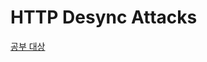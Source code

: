 # HTTP Desync Attacks  
[공부 대상](https://portswigger.net/research/http-desync-attacks-request-smuggling-reborn)  

